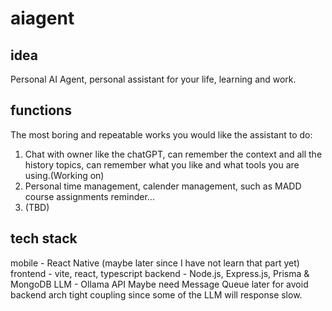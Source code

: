 # aiagent

## idea

Personal AI Agent, personal assistant for your life, learning and work.  

## functions

The most boring and repeatable works you would like the assistant to do:  

1. Chat with owner like the chatGPT, can remember the context and all the history topics, can remember what you like and what tools you are using.(Working on)
2. Personal time management, calender management, such as MADD course assignments reminder...
3. (TBD)


## tech stack
mobile - React Native (maybe later since I have not learn that part yet)
frontend - vite, react, typescript
backend - Node.js, Express.js, Prisma & MongoDB
LLM - Ollama API
Maybe need Message Queue later for avoid backend arch tight coupling since some of the LLM will response slow.


